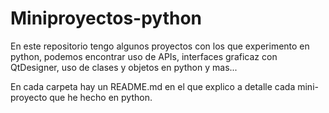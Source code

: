 # Miniproyectos-python
En este repositorio tengo algunos proyectos con los que experimento en python, podemos encontrar uso de APIs, interfaces graficaz con QtDesigner, uso de clases y objetos en python y mas...

En cada carpeta hay un README.md en el que explico a detalle cada mini-proyecto que he hecho en python.
